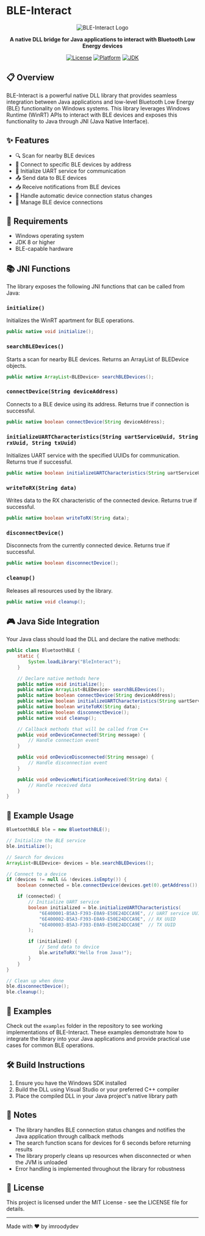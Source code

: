 # BLE-Interact

<div align="center">

![BLE-Interact Logo](https://img.shields.io/badge/BLE-Interact-blue?style=for-the-badge&logo=bluetooth)

**A native DLL bridge for Java applications to interact with Bluetooth Low Energy devices**

[![License](https://img.shields.io/badge/License-MIT-green.svg)](LICENSE)
[![Platform](https://img.shields.io/badge/Platform-Windows-blue.svg)]()
[![JDK](https://img.shields.io/badge/JDK-8+-yellow.svg)]()

</div>

## 📋 Overview

BLE-Interact is a powerful native DLL library that provides seamless integration between Java applications and low-level Bluetooth Low Energy (BLE) functionality on Windows systems. This library leverages Windows Runtime (WinRT) APIs to interact with BLE devices and exposes this functionality to Java through JNI (Java Native Interface).

## ✨ Features

- 🔍 Scan for nearby BLE devices
- 🔌 Connect to specific BLE devices by address
- 🚀 Initialize UART service for communication
- 📤 Send data to BLE devices
- 📥 Receive notifications from BLE devices
- 🔄 Handle automatic device connection status changes
- 🛑 Manage BLE device connections

## 🔧 Requirements

- Windows operating system
- JDK 8 or higher
- BLE-capable hardware

## 📚 JNI Functions

The library exposes the following JNI functions that can be called from Java:

### `initialize()`

Initializes the WinRT apartment for BLE operations.

```java
public native void initialize();
```

### `searchBLEDevices()`

Starts a scan for nearby BLE devices. Returns an ArrayList of BLEDevice objects.

```java
public native ArrayList<BLEDevice> searchBLEDevices();
```

### `connectDevice(String deviceAddress)`

Connects to a BLE device using its address. Returns true if connection is successful.

```java
public native boolean connectDevice(String deviceAddress);
```

### `initializeUARTCharacteristics(String uartServiceUuid, String rxUuid, String txUuid)`

Initializes UART service with the specified UUIDs for communication. Returns true if successful.

```java
public native boolean initializeUARTCharacteristics(String uartServiceUuid, String rxUuid, String txUuid);
```

### `writeToRX(String data)`

Writes data to the RX characteristic of the connected device. Returns true if successful.

```java
public native boolean writeToRX(String data);
```

### `disconnectDevice()`

Disconnects from the currently connected device. Returns true if successful.

```java
public native boolean disconnectDevice();
```

### `cleanup()`

Releases all resources used by the library.

```java
public native void cleanup();
```

## 🎮 Java Side Integration

Your Java class should load the DLL and declare the native methods:

```java
public class BluetoothBLE {
    static {
        System.loadLibrary("BleInteract");
    }

    // Declare native methods here
    public native void initialize();
    public native ArrayList<BLEDevice> searchBLEDevices();
    public native boolean connectDevice(String deviceAddress);
    public native boolean initializeUARTCharacteristics(String uartServiceUuid, String rxUuid, String txUuid);
    public native boolean writeToRX(String data);
    public native boolean disconnectDevice();
    public native void cleanup();

    // Callback methods that will be called from C++
    public void onDeviceConnected(String message) {
        // Handle connection event
    }

    public void onDeviceDisconnected(String message) {
        // Handle disconnection event
    }

    public void onDeviceNotificationReceived(String data) {
        // Handle received data
    }
}
```

## 🚀 Example Usage

```java
BluetoothBLE ble = new BluetoothBLE();

// Initialize the BLE service
ble.initialize();

// Search for devices
ArrayList<BLEDevice> devices = ble.searchBLEDevices();

// Connect to a device
if (devices != null && !devices.isEmpty()) {
    boolean connected = ble.connectDevice(devices.get(0).getAddress());

    if (connected) {
        // Initialize UART service
        boolean initialized = ble.initializeUARTCharacteristics(
            "6E400001-B5A3-F393-E0A9-E50E24DCCA9E", // UART service UUID
            "6E400002-B5A3-F393-E0A9-E50E24DCCA9E", // RX UUID
            "6E400003-B5A3-F393-E0A9-E50E24DCCA9E"  // TX UUID
        );

        if (initialized) {
            // Send data to device
            ble.writeToRX("Hello from Java!");
        }
    }
}

// Clean up when done
ble.disconnectDevice();
ble.cleanup();
```

## 📂 Examples

Check out the `examples` folder in the repository to see working implementations of BLE-Interact. These examples demonstrate how to integrate the library into your Java applications and provide practical use cases for common BLE operations.

## 🛠️ Build Instructions

1. Ensure you have the Windows SDK installed
2. Build the DLL using Visual Studio or your preferred C++ compiler
3. Place the compiled DLL in your Java project's native library path

## 📝 Notes

- The library handles BLE connection status changes and notifies the Java application through callback methods
- The search function scans for devices for 6 seconds before returning results
- The library properly cleans up resources when disconnected or when the JVM is unloaded
- Error handling is implemented throughout the library for robustness

## 📄 License

This project is licensed under the MIT License - see the LICENSE file for details.

---

Made with ❤️ by imroodydev

```

```
